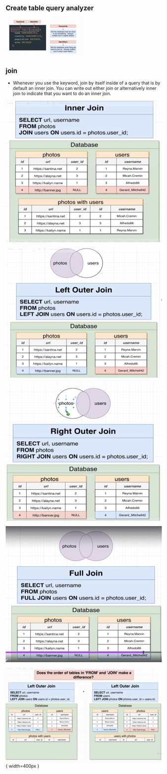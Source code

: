 <!-- ![create_table_query_analyzer.png](./pictures/create_table_query_analyzer.png){ width=400px } -->

## Create table query analyzer

[<img src="./pictures/create_table_query_analyzer.png" width="50%"/>](./pictures/create_table_query_analyzer.png)

## join

- Whenever you use the keyword, join by itself inside of a query that is by default an inner join. You can write out either join or alternatively inner join to indicate that you want to do an inner join.

![inner_join](./pictures/inner_join.png)

![outer join](./pictures/left_outer_join.png)

![Right outer join](./pictures/right_outer_join.png)

![Full join](./pictures/full_join.png)

![pictures/order_tables_in_from_and_join](./pictures/order_tables_in_from_and_join.png){ width=400px }